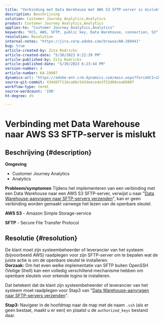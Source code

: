 ```yaml
---
title: "Verbinding met Data Warehouse met AWS S3 SFTP-server is mislukt"
description: Beschrijving
solution: Customer Journey Analytics,Analytics
product: Customer Journey Analytics,Analytics
applies-to: "Customer Journey Analytics,Analytics"
keywords: "KCS, AWS, SFTP, public key, Data Warehouse, connection, S3"
resolution: Resolution
internal-notes: "https://jira.corp.adobe.com/browse/AN-269441"
bug: true
article-created-by: Zita Rodricks
article-created-date: "5/30/2023 6:22:39 PM"
article-published-by: Zita Rodricks
article-published-date: "5/30/2023 6:23:44 PM"
version-number: 4
article-number: KA-19907
dynamics-url: "https://adobe-ent.crm.dynamics.com/main.aspx?forceUCI=1&pagetype=entityrecord&etn=knowledgearticle&id=55ac85f3-16ff-ed11-8f6e-6045bd006b25"
source-git-commit: 434dd7f11bca68c543deece4e3f22d68cea6880f
workflow-type: tm+mt
source-wordcount: '190'
ht-degree: 4%

---
```


# Verbinding met Data Warehouse naar AWS S3 SFTP-server is mislukt

## Beschrijving {#description}

<b>Omgeving</b>
- Customer Journey Analytics
- Analytics



<b>Probleem/symptomen</b>
Tijdens het implementeren van een verbinding met een Data Warehouse naar een AWS S3 SFTP-server, verwijst u naar &quot;[Data Warehouse-aanvragen naar SFTP-servers verzenden](https://experienceleague.adobe.com/docs/analytics/export/ftp-and-sftp/secure-file-transfer-protocol/ftp-sftp-dw.html?lang=en)&quot;, kan er geen verbinding worden gemaakt vanwege het lezen van de openbare sleutel.



<b>AWS S3</b> - Amazon Simple Storage-service

<b>SFTP</b> - Secure File Transfer Protocol


## Resolutie {#resolution}

De klant moet zijn systeembeheerder of leverancier van het systeem (bijvoorbeeld AWS) raadplegen voor zijn SFTP-server om te bepalen wat de juiste actie is om de openbare sleutel te installeren.<br><b>Oorzaak:</b>
Om het even welke implementatie van SFTP buiten OpenSSH (Veilige Shell) kan een volledig verschillend mechanisme hebben om openbare sleutels voor erkende logins te installeren.

Dat betekent dat de klant zijn systeembeheerder of leverancier van het systeem moet raadplegen voor Stap3 van &quot;[Data Warehouse-aanvragen naar SFTP-servers verzenden](https://experienceleague.adobe.com/docs/analytics/export/ftp-and-sftp/secure-file-transfer-protocol/ftp-sftp-dw.html?lang=en)&quot;.

<b>Stap3:</b> Navigeer in de hoofdmap naar de map met de naam `.ssh` (als er geen bestaat, maakt u er een) en plaatst u de `authorized_keys` bestand daar.

